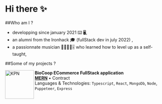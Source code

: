 # Hi there ✨

##Who am I ?

- developping since january 2021 ⌨️ 🖥️,
- an alumni from the Ironhack 🎓 (fullStack dev in july 2022) ,
- a passionnate musician 🎺🎹🎷🎸🎚️ who learned how to level up as a self-taught,

##Some of my projects ?

[<img align="left" height="94px" width="94px" alt="KPN" src="https://biocoop-ecommerce.netlify.app/static/media/home-image.69e1cdaf5405eb227bdb.jpg"/>](https://biocoop-ecommerce.netlify.app/)

**BioCoop ECommerce FullStack application** \
[**MERN**](https://biocoop-ecommerce.netlify.app/) • Contract \
Languages & Technologies: `Typescript`, `React`, `MongoDb`, `Node`, `Puppeteer`, `Express` \
<br/>
<br/>


